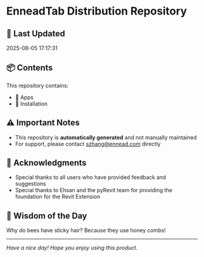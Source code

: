 # EnneadTab Distribution Repository

## 📅 Last Updated
2025-08-05 17:17:31



## 📦 Contents
This repository contains:
- 📂 Apps
- 📂 Installation

## ⚠️ Important Notes
- This repository is **automatically generated** and not manually maintained
- For support, please contact szhang@ennead.com directly

## 🙏 Acknowledgments
- Special thanks to all users who have provided feedback and suggestions
- Special thanks to Ehsan and the pyRevit team for providing the foundation for the Revit Extension

## 💭 Wisdom of the Day
Why do bees have sticky hair? Because they use honey combs!

---
*Have a nice day! Hope you enjoy using this product.*
